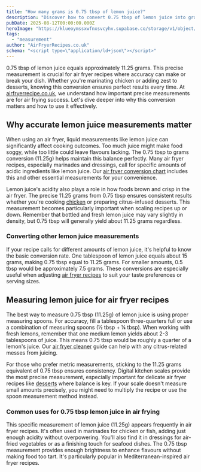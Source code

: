 ```yaml
---
title: "How many grams is 0.75 tbsp of lemon juice?"
description: "Discover how to convert 0.75 tbsp of lemon juice into grams for perfect air fryer recipes every time. Get precise measurements now!"
pubDate: 2025-08-12T00:00:00.000Z
heroImage: "https://klueoymssxwfnxsvcyhv.supabase.co/storage/v1/object/public/md/how-many-grams-is-075-tbsp-lemon-juice-78db5329.webp"
tags:
  - "measurement"
author: "AirFryerRecipes.co.uk"
schema: "<script type=\"application/ld+json\"></script>"
---
```


<p>0.75 tbsp of lemon juice equals approximately 11.25 grams. This precise measurement is crucial for air fryer recipes where accuracy can make or break your dish. Whether you're marinating chicken or adding zest to desserts, knowing this conversion ensures perfect results every time. At <a href=https://www.airfryerrecipe.co.uk>airfryerrecipe.co.uk</a>, we understand how important precise measurements are for air frying success. Let's dive deeper into why this conversion matters and how to use it effectively.</p>

<h2>Why accurate lemon juice measurements matter</h2>
<p>When using an air fryer, liquid measurements like lemon juice can significantly affect cooking outcomes. Too much juice might make food soggy, while too little could leave flavours lacking. The 0.75 tbsp to grams conversion (11.25g) helps maintain this balance perfectly. Many air fryer recipes, especially marinades and dressings, call for specific amounts of acidic ingredients like lemon juice. Our <a href=https://www.airfryerrecipe.co.uk/air-fryer-conversion-chart>air fryer conversion chart</a> includes this and other essential measurements for your convenience.</p>

<p>Lemon juice's acidity also plays a role in how foods brown and crisp in the air fryer. The precise 11.25 grams from 0.75 tbsp ensures consistent results whether you're cooking <a href=https://www.airfryerrecipe.co.uk/recipe-category/chicken>chicken</a> or preparing citrus-infused desserts. This measurement becomes particularly important when scaling recipes up or down. Remember that bottled and fresh lemon juice may vary slightly in density, but 0.75 tbsp will generally yield about 11.25 grams regardless.</p>

<h3>Converting other lemon juice measurements</h3>
<p>If your recipe calls for different amounts of lemon juice, it's helpful to know the basic conversion rate. One tablespoon of lemon juice equals about 15 grams, making 0.75 tbsp equal to 11.25 grams. For smaller amounts, 0.5 tbsp would be approximately 7.5 grams. These conversions are especially useful when adjusting <a href=https://www.airfryerrecipe.co.uk/recipes>air fryer recipes</a> to suit your taste preferences or serving sizes.</p>

<h2>Measuring lemon juice for air fryer recipes</h2>
<p>The best way to measure 0.75 tbsp (11.25g) of lemon juice is using proper measuring spoons. For accuracy, fill a tablespoon three-quarters full or use a combination of measuring spoons (½ tbsp + ¼ tbsp). When working with fresh lemons, remember that one medium lemon yields about 2-3 tablespoons of juice. This means 0.75 tbsp would be roughly a quarter of a lemon's juice. Our <a href=https://www.airfryerrecipe.co.uk/air-fryer-cleaner>air fryer cleaner</a> guide can help with any citrus-related messes from juicing.</p>

<p>For those who prefer metric measurements, sticking to the 11.25 grams equivalent of 0.75 tbsp ensures consistency. Digital kitchen scales provide the most precise measurement, especially important for delicate air fryer recipes like <a href=https://www.airfryerrecipe.co.uk/recipe-category/dessert>desserts</a> where balance is key. If your scale doesn't measure small amounts precisely, you might need to multiply the recipe or use the spoon measurement method instead.</p>

<h3>Common uses for 0.75 tbsp lemon juice in air frying</h3>
<p>This specific measurement of lemon juice (11.25g) appears frequently in air fryer recipes. It's often used in marinades for chicken or fish, adding just enough acidity without overpowering. You'll also find it in dressings for air-fried vegetables or as a finishing touch for seafood dishes. The 0.75 tbsp measurement provides enough brightness to enhance flavours without making food too tart. It's particularly popular in Mediterranean-inspired air fryer recipes.</p>